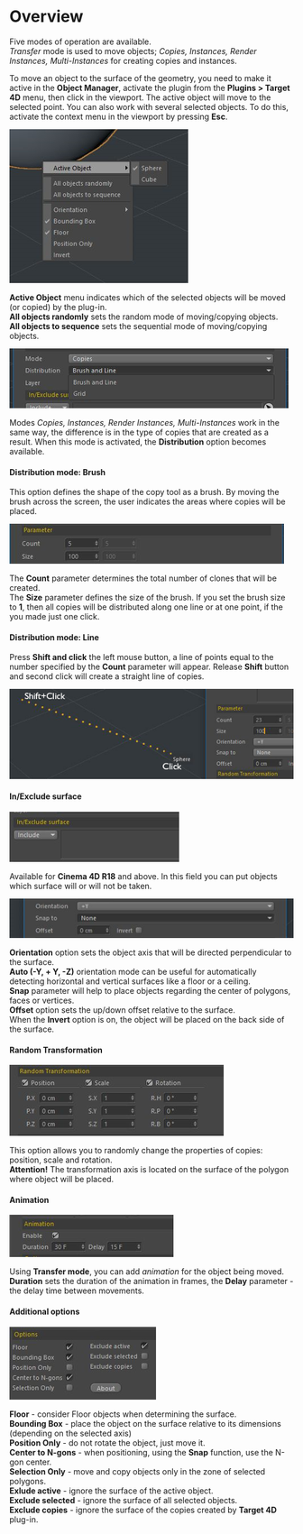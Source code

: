# Overview

Five modes of operation are available.  
_Transfer_ mode is used to move objects; _Copies, Instances, Render Instances, Multi-Instances_ for creating copies and instances.

To move an object to the surface of the geometry, you need to make it active in the **Object Manager**, activate the plugin from the **Plugins &gt; Target 4D** menu, then click in the viewport. The active object will move to the selected point. You can also work with several selected objects. To do this, activate the context menu in the viewport by pressing **Esc**.  


![](../.gitbook/assets/1012.png)

**Active Object** menu indicates which of the selected objects will be moved \(or copied\) by the plug-in.  
**All objects randomly** sets the random mode of moving/copying objects.  
**All objects to sequence** sets the sequential mode of moving/copying objects.

![](../.gitbook/assets/1013.png)

Modes _Copies, Instances, Render Instances, Multi-Instances_ work in the same way, the difference is in the type of copies that are created as a result. When this mode is activated, the **Distribution** option becomes available.

#### Distribution mode: Brush

This option defines the shape of the copy tool as a brush. By moving the brush across the screen, the user indicates the areas where copies will be placed.  


![](../.gitbook/assets/1014.png)

The **Count** parameter determines the total number of clones that will be created.  
The **Size** parameter defines the size of the brush. If you set the brush size to **1**, then all copies will be distributed along one line or at one point, if the you made just one click.  


#### Distribution mode: Line

Press **Shift and click** the left mouse button, a line of points equal to the number specified by the **Count** parameter will appear. Release **Shift** button and second click will create a straight line of copies.

![](../.gitbook/assets/1016.png)

#### In/Exclude surface

![](../.gitbook/assets/1017.png)

Available for **Cinema 4D R18** and above. In this field you can put objects which surface will or will not be taken.

![](../.gitbook/assets/1018.png)

**Orientation** option sets the object axis that will be directed perpendicular to the surface.  
**Auto \(-Y, + Y, -Z\)** orientation mode can be useful for automatically detecting horizontal and vertical surfaces like a floor or a ceiling.  
**Snap** parameter will help to place objects regarding the center of polygons, faces or vertices.  
**Offset** option sets the up/down offset relative to the surface.  
When the **Invert** option is on, the object will be placed on the back side of the surface.

#### Random Transformation

![](../.gitbook/assets/1019.png)

This option allows you to randomly change the properties of copies: position, scale and rotation.  
**Attention!** The transformation axis is located on the surface of the polygon where object will be placed.  


#### Animation

![](../.gitbook/assets/1020.png)

Using **Transfer mode**, you can add _animation_ for the object being moved.  
**Duration** sets the duration of the animation in frames, the **Delay** parameter - the delay time between movements.

#### Additional options

![](../.gitbook/assets/1021.png)

**Floor** - consider Floor objects when determining the surface.  
**Bounding Box** - place the object on the surface relative to its dimensions \(depending on the selected axis\)  
**Position Only** - do not rotate the object, just move it.  
**Center to N-gons** - when positioning, using the **Snap** function, use the N-gon center.  
**Selection Only** - move and copy objects only in the zone of selected polygons.  
**Exlude active** - ignore the surface of the active object.  
**Exclude selected** - ignore the surface of all selected objects.  
**Exclude copies** - ignore the surface of the copies created by **Target 4D** plug-in.


